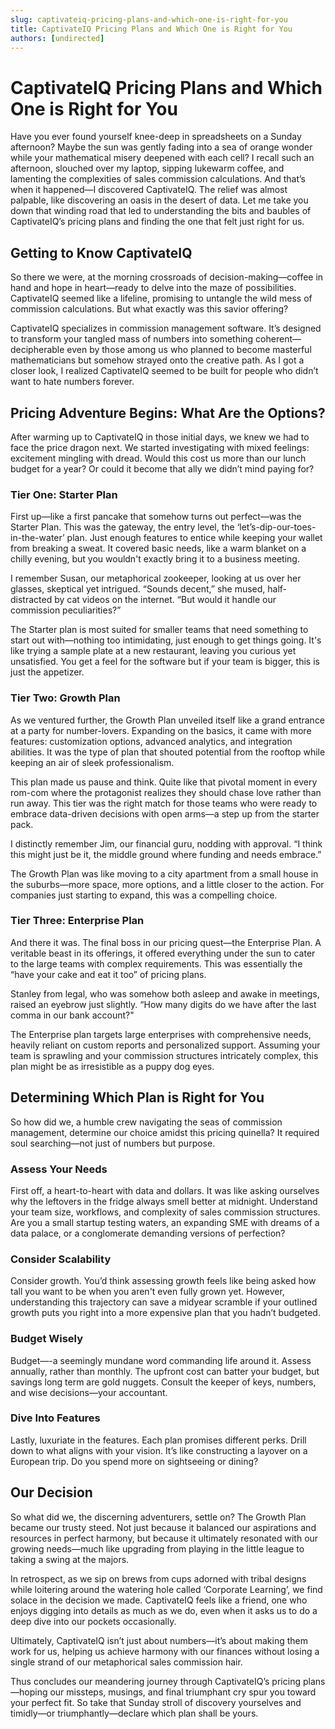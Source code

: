 ```yaml
---
slug: captivateiq-pricing-plans-and-which-one-is-right-for-you
title: CaptivateIQ Pricing Plans and Which One is Right for You
authors: [undirected]
---
```



# CaptivateIQ Pricing Plans and Which One is Right for You

Have you ever found yourself knee-deep in spreadsheets on a Sunday afternoon? Maybe the sun was gently fading into a sea of orange wonder while your mathematical misery deepened with each cell? I recall such an afternoon, slouched over my laptop, sipping lukewarm coffee, and lamenting the complexities of sales commission calculations. And that’s when it happened—I discovered CaptivateIQ. The relief was almost palpable, like discovering an oasis in the desert of data. Let me take you down that winding road that led to understanding the bits and baubles of CaptivateIQ’s pricing plans and finding the one that felt just right for us.

## Getting to Know CaptivateIQ

So there we were, at the morning crossroads of decision-making—coffee in hand and hope in heart—ready to delve into the maze of possibilities. CaptivateIQ seemed like a lifeline, promising to untangle the wild mess of commission calculations. But what exactly was this savior offering? 

CaptivateIQ specializes in commission management software. It’s designed to transform your tangled mass of numbers into something coherent—decipherable even by those among us who planned to become masterful mathematicians but somehow strayed onto the creative path. As I got a closer look, I realized CaptivateIQ seemed to be built for people who didn’t want to hate numbers forever.

## Pricing Adventure Begins: What Are the Options?

After warming up to CaptivateIQ in those initial days, we knew we had to face the price dragon next. We started investigating with mixed feelings: excitement mingling with dread. Would this cost us more than our lunch budget for a year? Or could it become that ally we didn’t mind paying for?

### Tier One: Starter Plan

First up—like a first pancake that somehow turns out perfect—was the Starter Plan. This was the gateway, the entry level, the ‘let’s-dip-our-toes-in-the-water’ plan. Just enough features to entice while keeping your wallet from breaking a sweat. It covered basic needs, like a warm blanket on a chilly evening, but you wouldn't exactly bring it to a business meeting.

I remember Susan, our metaphorical zookeeper, looking at us over her glasses, skeptical yet intrigued. “Sounds decent,” she mused, half-distracted by cat videos on the internet. “But would it handle our commission peculiarities?”

The Starter plan is most suited for smaller teams that need something to start out with—nothing too intimidating, just enough to get things going. It's like trying a sample plate at a new restaurant, leaving you curious yet unsatisfied. You get a feel for the software but if your team is bigger, this is just the appetizer.

### Tier Two: Growth Plan

As we ventured further, the Growth Plan unveiled itself like a grand entrance at a party for number-lovers. Expanding on the basics, it came with more features: customization options, advanced analytics, and integration abilities. It was the type of plan that shouted potential from the rooftop while keeping an air of sleek professionalism.

This plan made us pause and think. Quite like that pivotal moment in every rom-com where the protagonist realizes they should chase love rather than run away. This tier was the right match for those teams who were ready to embrace data-driven decisions with open arms—a step up from the starter pack. 

I distinctly remember Jim, our financial guru, nodding with approval. “I think this might just be it, the middle ground where funding and needs embrace.”

The Growth Plan was like moving to a city apartment from a small house in the suburbs—more space, more options, and a little closer to the action. For companies just starting to expand, this was a compelling choice.

### Tier Three: Enterprise Plan

And there it was. The final boss in our pricing quest—the Enterprise Plan. A veritable beast in its offerings, it offered everything under the sun to cater to the large teams with complex requirements. This was essentially the “have your cake and eat it too” of pricing plans.

Stanley from legal, who was somehow both asleep and awake in meetings, raised an eyebrow just slightly. “How many digits do we have after the last comma in our bank account?"

The Enterprise plan targets large enterprises with comprehensive needs, heavily reliant on custom reports and personalized support. Assuming your team is sprawling and your commission structures intricately complex, this plan might be as irresistible as a puppy dog eyes. 

## Determining Which Plan is Right for You

So how did we, a humble crew navigating the seas of commission management, determine our choice amidst this pricing quinella? It required soul searching—not just of numbers but purpose.

### Assess Your Needs

First off, a heart-to-heart with data and dollars. It was like asking ourselves why the leftovers in the fridge always smell better at midnight. Understand your team size, workflows, and complexity of sales commission structures. Are you a small startup testing waters, an expanding SME with dreams of a data palace, or a conglomerate demanding versions of perfection?

### Consider Scalability

Consider growth. You’d think assessing growth feels like being asked how tall you want to be when you aren't even fully grown yet. However, understanding this trajectory can save a midyear scramble if your outlined growth puts you right into a more expensive plan that you hadn’t budgeted.

### Budget Wisely

Budget—-a seemingly mundane word commanding life around it. Assess annually, rather than monthly. The upfront cost can batter your budget, but savings long term are gold nuggets. Consult the keeper of keys, numbers, and wise decisions—your accountant.

### Dive Into Features

Lastly, luxuriate in the features. Each plan promises different perks. Drill down to what aligns with your vision. It’s like constructing a layover on a European trip. Do you spend more on sightseeing or dining? 

## Our Decision

So what did we, the discerning adventurers, settle on? The Growth Plan became our trusty steed. Not just because it balanced our aspirations and resources in perfect harmony, but because it ultimately resonated with our growing needs—much like upgrading from playing in the little league to taking a swing at the majors.

In retrospect, as we sip on brews from cups adorned with tribal designs while loitering around the watering hole called ‘Corporate Learning’, we find solace in the decision we made. CaptivateIQ feels like a friend, one who enjoys digging into details as much as we do, even when it asks us to do a deep dive into our pockets occasionally.

Ultimately, CaptivateIQ isn’t just about numbers—it’s about making them work for us, helping us achieve harmony with our finances without losing a single strand of our metaphorical sales commission hair.

Thus concludes our meandering journey through CaptivateIQ’s pricing plans—hoping our missteps, musings, and final triumphant cry spur you toward your perfect fit. So take that Sunday stroll of discovery yourselves and timidly—or triumphantly—declare which plan shall be yours.